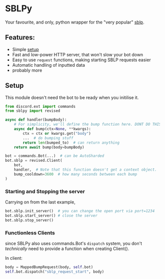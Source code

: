 # SBLPy
Your favourite, and only, python wrapper for the "very popular" 
[sblp](https://example.com).


## Features:
* Simple [setup](#Setup)
* Fast and low-power HTTP server, that won't slow your bot down
* Easy to use `request` functions, making starting SBLP requests easier
* Automatic handling of inputted data
* probably more

## Setup
This module doesn't need the bot to be ready when you initilise it.

```python
from discord.ext import commands
from sblpy import revised

async def handler(bumpBody):
    # For simplicity, we'll define the bump function here. DONT DO THIS!
    async def bump(ctx=None, **kwargs):
        ctx = ctx or kwargs.get("body")
        ...  # do bumping stuff
        return len(bumped_to)  # can return anything
    return await bump(body=bumpBody)

bot = commands.Bot(...)  # can be AutoSharded
bot.sblp = revised.Client(
    bot, 
    handler,  # Note that this function doesn't get a context object.
    bump_cooldown=3600  # how many seconds between each bump
)
```
### Starting and Stopping the server
Carrying on from the last example,
```python
bot.sblp.init_server()  # you can change the open port via port=1234
bot.sblp.start_server() # close the server
bot.sblp.stop_server()
```

### Functionless Clients
since SBLPy also uses commands.Bot's `dispatch` system, you don't *technically* need to provide a function when creating Client().

In client:
```python
body = MappedBumpRequest(body, self.bot)
self.bot.dispatch("sblp_request_start", body)
```
